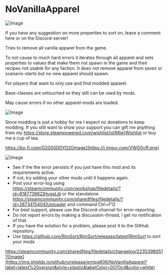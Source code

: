 # NoVanillaApparel

![Image](https://i.imgur.com/iCj5o7O.png)


If you have any suggestion on more properties to sort on, leave a comment here or on the Discord-server!

Tries to remove all vanilla apparel from the game.

To not cause to much hard errors it iterates through all apparel and sets properties to values that make them not spawn in the game and their recipes not usable for any faction. It does not remove apparel from saves or scenario-starts but no new apparel should spawn.  

For players that want to only use and find modded apparel.

Base-classes are untouched so they still can be used by mods.

May cause errors if no other apparel-mods are loaded.

![Image](https://i.imgur.com/Ds0rBAD.png)

Since modding is just a hobby for me I expect no donations to keep modding. If you still want to show your support you can gift me anything from my https://store.steampowered.com/wishlist/id/Mlie]Wishlist or buy me a cup of tea.

https://ko-fi.com/G2G55DDYD]![Image](https://i.imgur.com/VWG0yff.png)


![Image](https://i.imgur.com/5xwDG6H.png)



-  See if the the error persists if you just have this mod and its requirements active.
-  If not, try adding your other mods until it happens again.
-  Post your error-log using https://steamcommunity.com/workshop/filedetails/?id=818773962]HugsLib or the standalone https://steamcommunity.com/sharedfiles/filedetails/?id=2873415404]Uploader and command Ctrl+F12
-  For best support, please use the Discord-channel for error-reporting.
-  Do not report errors by making a discussion-thread, I get no notification of that.
-  If you have the solution for a problem, please post it to the GitHub repository.
-  Use https://github.com/RimSort/RimSort/releases/latest]RimSort to sort your mods



https://steamcommunity.com/sharedfiles/filedetails/changelog/2235398051]![Image](https://img.shields.io/github/v/release/emipa606/NoVanillaApparel?label=latest%20version&style=plastic&labelColor=0070cd&color=white)

